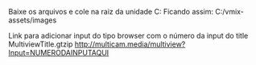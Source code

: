 Baixe os arquivos e cole na raiz da unidade C:
Ficando assim: C:/vmix-assets/images

Link para adicionar input do tipo browser com o número da input do title MultiviewTitle.gtzip
http://multicam.media/multiview?Input=NUMERODAINPUTAQUI
